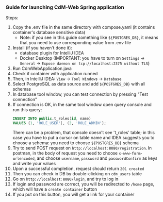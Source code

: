 ### Guide for launching CdM-Web Spring application



Steps:
1. Copy the .env file in the same directory with compose.yaml (it contains container's database sensitive data)
   * Note: if you see in this guide something like `${POSTGRES_DB}`, it means that you need to use corresponding value from .env file
2. Install (if you haven't done it): 
    * database plugin for IntelliJ IDEA
    * Docker Desktop (IMPORTANT: you have to turn on `Settings` -> `General` -> `Expose daemon on tcp://localhost:2375 without TLS`)
3. Run CdmWebApplication.java
4. Check if container with application runned
5. Then, in IntelliJ IDEA: `View` -> `Tool Windows` -> `Database`
6. Select PostgreSQL as data source and add `${POSTGRES_DB}` with all schemas
7. In database tool window, you can test connection by pressing "Test connection"
8. If connection is OK, in the same tool window open query console and run this query:
   ```sql
   INSERT INTO public.t_roles(id, name)
   VALUES (1, 'ROLE_USER'), (2, 'ROLE_ADMIN');
   ```
   There can be a problem, that console doesn't see 't_roles' table; in this case you have to put a cursor on table name and IDEA suggests you to choose a schema: you need to choose `${POSTGRES_DB}` schema
9. Try to send POST request on `http://localhost:8080/registration`. In postman, in the body of request you need to choose `x-www-form-urlencoded`, and choose `username`, `password` and `passwordConfirm` as keys and write your values
10. Upon a successful completion, request should return `201 created`
11. Then you can check in DB by double-clicking on `cdm_users` table
12. Go on `http://localhost:8080/login`, and try to log in
13. If login and password are correct, you will be redirected to `/home` page, which will have a `create container` button
14. If you put on this button, you will get a link for your container